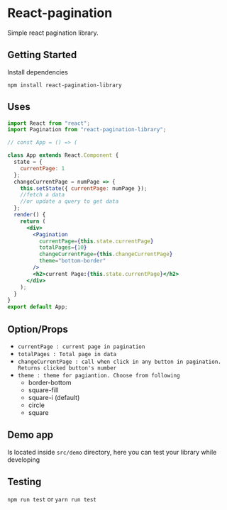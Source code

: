 # React-pagination

Simple react pagination library.

## Getting Started

Install dependencies

`npm install react-pagination-library`

## Uses

```jsx
import React from "react";
import Pagination from "react-pagination-library";

// const App = () => (

class App extends React.Component {
  state = {
    currentPage: 1
  };
  changeCurrentPage = numPage => {
    this.setState({ currentPage: numPage });
    //fetch a data
    //or update a query to get data
  };
  render() {
    return (
      <div>
        <Pagination
          currentPage={this.state.currentPage}
          totalPages={10}
          changeCurrentPage={this.changeCurrentPage}
          theme="bottom-border"
        />
        <h2>current Page:{this.state.currentPage}</h2>
      </div>
    );
  }
}
export default App;
```

## Option/Props

* `currentPage : current page in pagination`
* `totalPages : Total page in data`
* `changeCurrentPage : call when click in any button in pagination. Returns clicked button's number`
* `theme : theme for pagiantion. Choose from following`
  * border-bottom
  * square-fill
  * square-i (default)
  * circle
  * square

## Demo app

Is located inside `src/demo` directory, here you can test your library while developing

## Testing

`npm run test` or `yarn run test`
